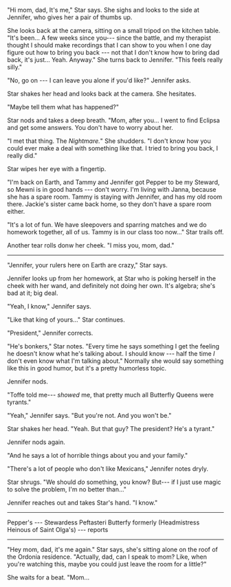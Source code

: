 "Hi mom, dad, It's me," Star says. She sighs and looks to the side at Jennifer, who gives her a pair
of thumbs up.

She looks back at the camera, sitting on a small tripod on the kitchen table.
"It's been... A few weeks since you--- since the battle, and my
therapist thought I should make recordings that I can show to you when I one day figure out how
to bring you back --- not that I don't know how to bring dad back, it's just... Yeah. Anyway." She turns
back to Jennifer. "This feels really silly."

"No, go on --- I can leave you alone if you'd like?" Jennifer asks.

Star shakes her head and looks back at the camera. She hesitates.

"Maybe tell them what has happened?"

Star nods and takes a deep breath. "Mom, after you... I went to find Eclipsa and get some
answers. You don't have to worry about her.

"I met that thing. The _Nightmare._" She shudders. "I don't know
how you could ever make a deal with something like that. I tried to bring you back, I really did."

Star wipes her eye with a fingertip.

"I'm back on Earth, and Tammy and Jennifer got Pepper to be my Steward, so Mewni is in good hands --- don't
worry. I'm living with Janna, because she has a spare room. Tammy is staying with Jennifer, and has my old room
there. Jackie's sister came back home, so they don't have a spare room either.

"It's a lot of fun. We have sleepovers and sparring matches and we do homework together, all of us. Tammy
is in our class too now..." Star trails off.

Another tear rolls donw her cheek. "I miss you, mom, dad."

----

"Jennifer, your rulers here on Earth are crazy," Star says.

Jennifer looks up from her homework, at Star who is poking herself in the cheek with her
wand, and definitely not doing her own. It's algebra; she's bad at it; big deal.

"Yeah, I know," Jennifer says.

"Like that king of yours..." Star continues.

"President," Jennifer corrects.

"He's bonkers," Star notes. "Every time he says something I get the feeling he doesn't
know what he's talking about. I should know --- half the time _I_ don't even know what
I'm talking about." Normally she would say something like this in good humor, but it's
a pretty humorless topic.

Jennifer nods.

"Toffe told me--- _showed_ me, that pretty much all Butterfly Queens were tyrants."

"Yeah," Jennifer says. "But you're not. And you won't be."

Star shakes her head. "Yeah. But that guy? The president? He's a tyrant."

Jennifer nods again.

"And he says a lot of horrible things about you and your family."

"There's a lot of people who don't like Mexicans," Jennifer notes dryly.

Star shrugs. "We should _do_ something, you know? But--- if I just use magic
to solve the problem, I'm no better than..."

Jennifer reaches out and takes Star's hand. "I know."

----

Pepper's --- Stewardess Peftasteri Butterfy formerly (Headmistress Heinous of Saint Olga's) --- reports


----

"Hey mom, dad, it's me again." Star says, she's sitting alone on the roof of the Ordonia residence.
"Actually, dad, can I speak to mom? Like, when you're watching this, maybe you could just leave the room
for a little?"

She waits for a beat. "Mom... 



